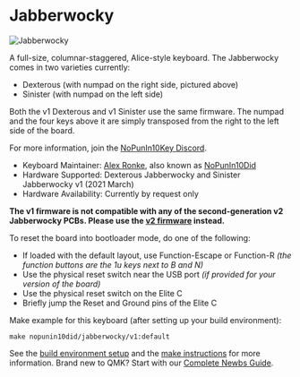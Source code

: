 # Jabberwocky

![Jabberwocky](https://diplomacyvariants.files.wordpress.com/2021/03/dexterous_jabberwocky.jpg)

A full-size, columnar-staggered, Alice-style keyboard. The Jabberwocky comes in two varieties currently:
* Dexterous (with numpad on the right side, pictured above)
* Sinister (with numpad on the left side)

Both the v1 Dexterous and v1 Sinister use the same firmware.  The numpad and the four keys above it are simply transposed from the right to the left side of the board.

For more information, join the [NoPunIn10Key Discord](https://discord.gg/sku2Y6w).

* Keyboard Maintainer: [Alex Ronke](https://nopunin10did.com/), also known as [NoPunIn10Did](https://github.com/NoPunIn10Did)
* Hardware Supported: Dexterous Jabberwocky and Sinister Jabberwocky v1 (2021 March)
* Hardware Availability: Currently by request only

**The v1 firmware is not compatible with any of the second-generation v2 Jabberwocky PCBs. Please use the [v2 firmware](../v2/readme.md) instead.**

To reset the board into bootloader mode, do one of the following:

* If loaded with the default layout, use Function-Escape or Function-R *(the function buttons are the 1u keys next to B and N)*
* Use the physical reset switch near the USB port *(if provided for your version of the board)*
* Use the physical reset switch on the Elite C
* Briefly jump the Reset and Ground pins of the Elite C

Make example for this keyboard (after setting up your build environment):

    make nopunin10did/jabberwocky/v1:default

See the [build environment setup](https://docs.qmk.fm/#/getting_started_build_tools) and the [make instructions](https://docs.qmk.fm/#/getting_started_make_guide) for more information. Brand new to QMK? Start with our [Complete Newbs Guide](https://docs.qmk.fm/#/newbs).
